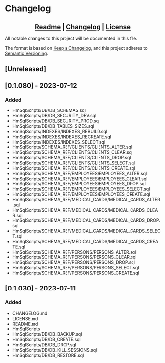 # Changelog

## <div align="center"><b><a href="README.md">Readme</a> | <a href="CHANGELOG.md">Changelog</a> | <a href="LICENSE.md">License</a></b></div>

All notable changes to this project will be documented in this file.

The format is based on [Keep a Changelog](https://keepachangelog.com/),
and this project adheres to [Semantic Versioning](https://semver.org/).

## [Unreleased]

## [0.1.080] - 2023-07-12
### Added
- HmSqlScripts/DB/DB_SCHEMAS.sql
- HmSqlScripts/DB/DB_SECURITY_DEV.sql
- HmSqlScripts/DB/DB_SECURITY_PROD.sql
- HmSqlScripts/DB/DB_TABLES_SIZES.sql
- HmSqlScripts/INDEXES/INDEXES_REBUILD.sql
- HmSqlScripts/INDEXES/INDEXES_RECREATE.sql
- HmSqlScripts/INDEXES/INDEXES_SELECT.sql
- HmSqlScripts/SCHEMA_REF/CLIENTS/CLIENTS_ALTER.sql
- HmSqlScripts/SCHEMA_REF/CLIENTS/CLIENTS_CLEAR.sql
- HmSqlScripts/SCHEMA_REF/CLIENTS/CLIENTS_DROP.sql
- HmSqlScripts/SCHEMA_REF/CLIENTS/CLIENTS_SELECT.sql
- HmSqlScripts/SCHEMA_REF/CLIENTS/CLIENTS_CREATE.sql
- HmSqlScripts/SCHEMA_REF/EMPLOYEES/EMPLOYEES_ALTER.sql
- HmSqlScripts/SCHEMA_REF/EMPLOYEES/EMPLOYEES_CLEAR.sql
- HmSqlScripts/SCHEMA_REF/EMPLOYEES/EMPLOYEES_DROP.sql
- HmSqlScripts/SCHEMA_REF/EMPLOYEES/EMPLOYEES_SELECT.sql
- HmSqlScripts/SCHEMA_REF/EMPLOYEES/EMPLOYEES_CREATE.sql
- HmSqlScripts/SCHEMA_REF/MEDICAL_CARDS/MEDICAL_CARDS_ALTER.sql
- HmSqlScripts/SCHEMA_REF/MEDICAL_CARDS/MEDICAL_CARDS_CLEAR.sql
- HmSqlScripts/SCHEMA_REF/MEDICAL_CARDS/MEDICAL_CARDS_DROP.sql
- HmSqlScripts/SCHEMA_REF/MEDICAL_CARDS/MEDICAL_CARDS_SELECT.sql
- HmSqlScripts/SCHEMA_REF/MEDICAL_CARDS/MEDICAL_CARDS_CREATE.sql
- HmSqlScripts/SCHEMA_REF/PERSONS/PERSONS_ALTER.sql
- HmSqlScripts/SCHEMA_REF/PERSONS/PERSONS_CLEAR.sql
- HmSqlScripts/SCHEMA_REF/PERSONS/PERSONS_DROP.sql
- HmSqlScripts/SCHEMA_REF/PERSONS/PERSONS_SELECT.sql
- HmSqlScripts/SCHEMA_REF/PERSONS/PERSONS_CREATE.sql

## [0.1.030] - 2023-07-11
### Added
- CHANGELOG.md
- LICENSE.md
- README.md
- HmSqlScripts
- HmSqlScripts/DB/DB_BACKUP.sql
- HmSqlScripts/DB/DB_CREATE.sql
- HmSqlScripts/DB/DB_DROP.sql
- HmSqlScripts/DB/DB_KILL_SESSIONS.sql
- HmSqlScripts/DB/DB_RESTORE.sql
